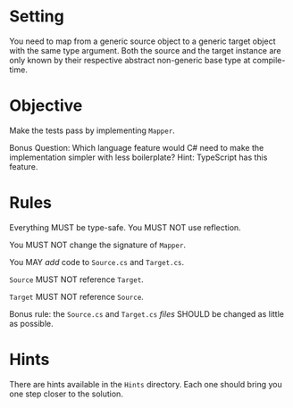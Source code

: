 # Setting

You need to map from a generic source object to a generic target object with the same type argument. 
Both the source and the target instance are only known by their respective abstract non-generic base type at compile-time.

# Objective

Make the tests pass by implementing `Mapper`.

Bonus Question:
Which language feature would C# need to make the implementation simpler with less boilerplate? Hint: TypeScript has this feature.

# Rules

Everything MUST be type-safe.
You MUST NOT use reflection.

You MUST NOT change the signature of `Mapper`.

You MAY _add_ code to `Source.cs` and `Target.cs`.

`Source` MUST NOT reference `Target`.

`Target` MUST NOT reference `Source`.

Bonus rule: the `Source.cs` and `Target.cs` _files_ SHOULD be changed as little as possible.

# Hints

There are hints available in the `Hints` directory.
Each one should bring you one step closer to the solution.